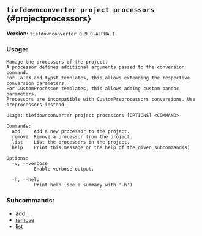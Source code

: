 ## `tiefdownconverter project processors` {#projectprocessors}

**Version:** `tiefdownconverter 0.9.0-ALPHA.1`

### Usage:
```
Manage the processors of the project.
A processor defines additional arguments passed to the conversion command.
For LaTeX and typst templates, this allows extending the respective conversion parameters.
For CustomProcessor templates, this allows adding custom pandoc parameters.
Processors are incompatible with CustomPreprocessors conversions. Use preprocessors instead.

Usage: tiefdownconverter project processors [OPTIONS] <COMMAND>

Commands:
  add     Add a new processor to the project.
  remove  Remove a processor from the project.
  list    List the processors in the project.
  help    Print this message or the help of the given subcommand(s)

Options:
  -v, --verbose
          Enable verbose output.

  -h, --help
          Print help (see a summary with '-h')
```

### Subcommands:
- [add](#projectprocessorsadd)
- [remove](#projectprocessorsremove)
- [list](#projectprocessorslist)

